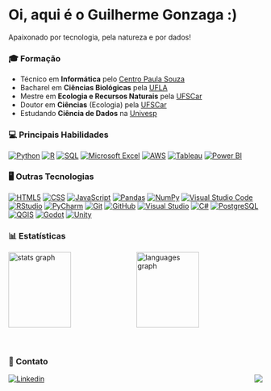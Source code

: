 <h1>Oi, aqui é o Guilherme Gonzaga :)</h1>

Apaixonado por tecnologia, pela natureza e por dados!

### 🎓 Formação

- Técnico em **Informática** pelo <a href="https://www.cps.sp.gov.br/">Centro Paula Souza</a>
- Bacharel em **Ciências Biológicas** pela <a href="https://ufla.br/">UFLA</a>
- Mestre em **Ecologia e Recursos Naturais** pela <a href="https://www.ufscar.br/">UFSCar</a>
- Doutor em **Ciências** (Ecologia) pela <a href="https://www.ufscar.br/">UFSCar</a>
- Estudando **Ciência de Dados** na <a href="https://univesp.br/">Univesp</a>

### 💻 Principais Habilidades

[![Python](https://img.shields.io/badge/Python-4584b6?style=plastic)](#)
[![R](https://img.shields.io/badge/R-276dc2?style=plastic)](#)
[![SQL](https://img.shields.io/badge/SQL-333?style=plastic)](#)
[![Microsoft Excel](https://img.shields.io/badge/Microsoft%20Excel-217346?style=plastic)](#)
[![AWS](https://img.shields.io/badge/AWS-FF9900?style=plastic)](#)
[![Tableau](https://img.shields.io/badge/Tableau-E97627?style=plastic)](#)
[![Power BI](https://img.shields.io/badge/Power%20BI-F2C811?style=plastic)](#)

### 🖥 Outras Tecnologias

[![HTML5](https://img.shields.io/badge/HTML5-E34F26?style=plastic)](#)
[![CSS](https://img.shields.io/badge/CSS-264de4?style=plastic)](#)
[![JavaScript](https://img.shields.io/badge/JavaScript-F7DF1E?style=plastic)](#)
[![Pandas](https://img.shields.io/badge/Pandas-150458?style=plastic)](#)
[![NumPy](https://img.shields.io/badge/NumPy-013243?style=plastic)](#)
[![Visual Studio Code](https://img.shields.io/badge/VS%20Code-0078d7?style=plastic)](#)
[![RStudio](https://img.shields.io/badge/RStudio-75AADB?style=plastic)](#)
[![PyCharm](https://img.shields.io/badge/PyCharm-21D789?style=plastic)](#)
[![Git](https://img.shields.io/badge/Git-F05032?style=plastic)](#)
[![GitHub](https://img.shields.io/badge/GitHub-121011?style=plastic)](#)
[![Visual Studio](https://img.shields.io/badge/Visual%20Studio-7252AA?&style=plastic)](#)
[![C#](https://img.shields.io/badge/C%23-823085?style=plastic)](#)
[![PostgreSQL](https://img.shields.io/badge/PostgreSQL-4169E1?style=plastic)](#)
[![QGIS](https://img.shields.io/badge/QGIS-589632?style=plastic)](#)
[![Godot](https://img.shields.io/badge/Godot-478CBF?style=plastic)](#)
[![Unity](https://img.shields.io/badge/Unity-808080?style=plastic)](#)

### 📊 Estatísticas

<p>
  <img src="https://github-readme-stats.vercel.app/api?username=guig-silva&hide_title=true&hide_rank=false&show_icons=true&include_all_commits=true&count_private=true&disable_animations=false&theme=tokyonight&locale=en&hide_border=true&order=1" height="150" alt="stats graph" width="49.6%" />
  <img src="https://github-readme-stats.vercel.app/api/top-langs?username=guig-silva&locale=en&hide_title=true&layout=compact&card_width=320&langs_count=5&theme=tokyonight&hide_border=true&order=2" height="150" alt="languages graph" width="49.6%" />
</p>
<br clear="both">

### 📧 Contato

[![Linkedin](https://img.shields.io/badge/-Guilherme_Gonzaga-blue?style=flat-square&logo=Linkedin&style=plastic&logoColor=white&link=https://www.linkedin.com/in/guigonzaga)](https://www.linkedin.com/in/guigonzaga) <img align="right" src="https://visitor-badge.laobi.icu/badge?page_id=guig-silva.guig-silva&left_text=Visitantes"/>
